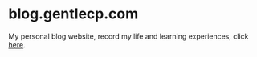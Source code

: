 # blog.gentlecp.com
My personal blog website, record my life and learning experiences, click [here](https://blog.gentlecp.com).
